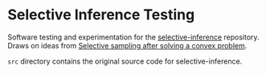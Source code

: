 # Selective Inference Testing

Software testing and experimentation for the [selective-inference](https://github.com/jonathan-taylor/selective-inference) repository. Draws on ideas from [Selective sampling after solving a convex problem](https://arxiv.org/abs/1609.05609).

`src` directory contains the original source code for selective-inference.
